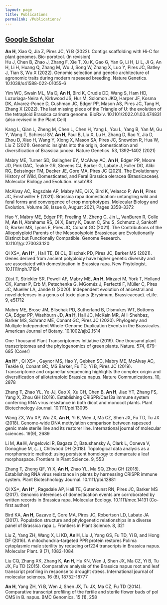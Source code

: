 ```yaml
---
layout: page
title: Publications
permalink: /Publications/
---
```


## [Google Scholar](https://scholar.google.com/citations?user=-hlqhd0AAAAJ&hl=en)   

__An H__, Xiao Q, Jia Z, Pires JC, Yi B (2022). Contigs scaffolding with Hi-C for plant genomes. Bio-porotcol. (In revision)    
Hu J, Chen B, Zhao J, Zhang F, Xie T, Xu K, Gao G, Yan G, Li H, Li L, Ji G, An H, Li H, Huang Q, Zhang M, Wu J, Song W, Zhang X, Luo Y, Pires JC, Batley J, Tian S, Wu X (2022). Genomic selection and genetic architecture of agronomic traits during modern rapeseed breeding. Nature Genetics. 10.1038/s41588-022-01055-6    
   
Yim WC, Swain ML, Ma D, __An H__, Bird K, Crudie DD, Wang S, Ham HD, Luzuriaga-Neira A, Kirkwood JS, Hur M, Solomon JKQ, Harper JF, Kosma DK, Alvarez-Ponce D, Cushman JC, Edger PP, Mason AS, Pires JC, Tang H, Zhang X (2022). The last missing piece of the Triangle of U: the evolution of the tetraploid Brassica carinata genome. BioRxiv. 10.1101/2022.01.03.474831 (also revised in the Plant Cell)    
   
Kang L, Qian L, Zheng M, Chen L, Chen H, Yang L, You L, Yang B, Yan M, Gu Y, Wang T, Schiessl SV, __An H__, Paul B, Liu X, Lu H, Zhang D, Rao Y, Jia D, Zhou D, Xiao H, Wang Y, Xiong X, Mason SA, Pires JC, Snowdon R, Hua W, Liu Z (2021). Genomic insights into the origin, domestication and diversification of Brassica juncea. Nature Genetics. 53, 1392–1402 (2021)    
    
Mabry ME, Turner SD, Gallagher EY, McAlvay AC, __An H__, Edger PP, Moore JD, Pink DAC, Teakle GR, Stevens CJ, Barker G, Labate J, Fuller DG, Alibi RG, Beissinger TM, Decker JE, Gore MA, Pires JC (2021). The Evolutionary History of Wild, Domesticated, and Feral Brassica oleracea (Brassicaceae). Molecular Biology and Evolution. msab183    
    
McAlvay AC, Ragsdale AP, Mabry ME, Qi X, Bird K, Velasco P, __An H__, Pires JC, Emshwiller E (2021). Brassica rapa domestication: untangling wild and feral forms and convergence of crop morphotypes. Molecular Biology and Evolution. Volume 38, Issue 8, August 2021, Pages 3358–3372   
   
Hao Y, Mabry ME, Edger PP, Freeling M, Zheng C, Jin L, VanBuren R, Colle M, __An H__, Abrahams RS, Qi X, Barry K, Daum C, Shu S, Schmutz J, Sankoff D, Barker MS, Lyons E, Pires JC, Conant GC (2021). The Contributions of the Allopolyploid Parents of the Mesopolyploid Brassiceae are Evolutionarily Distinct but Functionally Compatible. Genome Research. 10.1101/gr.270033.120   
   
Qi XS*, __An H__* , Hall TE, Di CL, Blischak PD, Pires JC, Barker MS (2021). Genes derived from ancient polyploidy have higher genetic diversity and are associated with domestication in Brassica rapa. New Phytologist. 10.1111/nph.17194   
   
Züst T, Strickler SR, Powell AF, Mabry ME, __An H__, Mirzaei M, York T, Holland CK, Kumar P, Erb M, Petschenka G, MGoméz J, Perfectti F, Müller C, Pires JC, Mueller LA, Jande G (2020). Independent evolution of ancestral and novel defenses in a genus of toxic plants (Erysimum, Brassicaceae). eLife. 9, e51712   
   
Mabry ME, Brose JM, Blischak PD, Sutherland B, Dismukes WT, Bottoms CA, Edger PP, Washburn JD, __An H__, Hall JC, McKain MR, Al I-Shehbaz, Barker MS, Schranz ME, Conant GC, Pires JC (2020). Phylogeny and Multiple Independent Whole-Genome Duplication Events in the Brassicales. American Journal of Botany. 10.1002/ajb2.1514
   
One Thousand Plant Transcriptomes Initiative (2019). One thousand plant transcriptomes and the phylogenomics of green plants. Nature. 574, 679–685 (Cover)   
   
__An H__* , Qi XS* , Gaynor MS, Hao Y, Gebken SC, Mabry ME, McAlvay AC, Teakle G, Conant GC, MS Barker, Fu TD, Yi B, Pires JC (2019). Transcriptome and organellar sequencing highlights the complex origin and diversification of allotetraploid Brassica napus. Nature Communications. 10, 2878   
   
Zhang T, Zhao YL, Ye JJ, Cao X, Xu CH, Chen B, __An H__, Jiao YT, Zhang FS, Yang X, Zhou GH (2019). Establishing CRISPR/Cas13a immune system conferring RNA virus resistance in both dicot and monocot plants. Plant Biotechnology Journal. 10.1111/pbi.13095   
   
Wang ZX, Wu XP, Wu ZX, __An H__, Yi B, Wen J, Ma CZ, Shen JX, Fu TD, Tu JX (2018). Genome-wide DNA methylation comparison between rapeseed genic male sterile line and its restorer line. International journal of molecular sciences. 19(9), 2689   
   
Li M, __An H__, Angelovici R, Bagaza C, Batushansky A, Clark L, Coneva V, Donoghue M, (…), Chitwood DH (2018). Topological data analysis as a morphometric method: using persistent homology to demarcate a leaf morphospace. Frontiers in Plant Science. 9, 553   
   
Zhang T, Zheng QF, Yi X, __An H__, Zhao YL, Ma SQ, Zhou GH (2018). Establishing RNA virus resistance in plants by harnessing CRISPR immune system. Plant Biotechnology Journal. 10.1111/pbi.12881   
   
Qi XS*, __An H__* , Ragsdale AP, Hall TE, Gutenkunst RN, Pires JC, Barker MS (2017). Genomic inferences of domestication events are corroborated by written records in Brassica rapa. Molecular Ecology. 10.1111/mec.14131 (Co-first author)   
   
Bird KA, __An H__, Gazave E, Gore MA, Pires JC, Robertson LD, Labate JA (2017). Population structure and phylogenetic relationships in a diverse panel of Brassica rapa L. Frontiers in Plant Science. 8, 321   
   
Liu Z, Yang ZH, Wang X, Li KD, __An H__, Liu J, Yang GS, Fu TD, Yi B, and Hong DF (2016). A mitochondria-targeted PPR protein restores Polima cytoplasmic male sterility by reducing orf224 transcripts in Brassica napus. Molecular Plant. 9 (7), 1082-1084   
   
Liu CQ, Zhang XK, Zhang K, __An H__, Hu KN, Wen J, Shen JX, Ma CZ, Yi B, Tu JX, Fu TD (2015). Comparative analysis of the Brassica napus root and leaf transcript profiling in response to drought stress. International journal of molecular sciences. 16 (8), 18752-18777   
   
__An H__, Yang ZH, Yi B, Wen J, Shen JX, Tu JX, Ma CZ, Fu TD (2014). Comparative transcript profiling of the fertile and sterile flower buds of pol CMS in B. napus. BMC Genomics. 15 (1), 258
